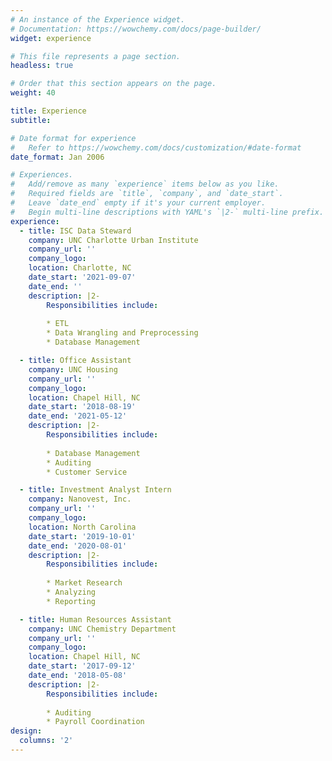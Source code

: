 ```yaml
---
# An instance of the Experience widget.
# Documentation: https://wowchemy.com/docs/page-builder/
widget: experience

# This file represents a page section.
headless: true

# Order that this section appears on the page.
weight: 40

title: Experience
subtitle:

# Date format for experience
#   Refer to https://wowchemy.com/docs/customization/#date-format
date_format: Jan 2006

# Experiences.
#   Add/remove as many `experience` items below as you like.
#   Required fields are `title`, `company`, and `date_start`.
#   Leave `date_end` empty if it's your current employer.
#   Begin multi-line descriptions with YAML's `|2-` multi-line prefix.
experience:
  - title: ISC Data Steward
    company: UNC Charlotte Urban Institute
    company_url: ''
    company_logo:
    location: Charlotte, NC
    date_start: '2021-09-07'
    date_end: ''
    description: |2-
        Responsibilities include:
        
        * ETL
        * Data Wrangling and Preprocessing
        * Database Management

  - title: Office Assistant
    company: UNC Housing
    company_url: ''
    company_logo:
    location: Chapel Hill, NC
    date_start: '2018-08-19'
    date_end: '2021-05-12'
    description: |2-
        Responsibilities include:
        
        * Database Management
        * Auditing
        * Customer Service

  - title: Investment Analyst Intern
    company: Nanovest, Inc.
    company_url: ''
    company_logo:
    location: North Carolina
    date_start: '2019-10-01'
    date_end: '2020-08-01'
    description: |2-
        Responsibilities include:
        
        * Market Research
        * Analyzing
        * Reporting

  - title: Human Resources Assistant
    company: UNC Chemistry Department
    company_url: ''
    company_logo:
    location: Chapel Hill, NC
    date_start: '2017-09-12'
    date_end: '2018-05-08'
    description: |2-
        Responsibilities include:
        
        * Auditing
        * Payroll Coordination
design:
  columns: '2'
---
```

